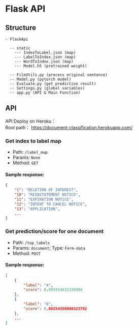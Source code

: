 # Flask API
## Structure
```
- FlaskApi

  -- static
    --- IndexToLabel.json (map)
    --- LabelToIndex.json (map)
    --- WordToIndex.json (map)
    --- Model.h5 (pretrained weight)
    
  -- FileUtils.py (process original sentence)
  -- Model.py (pytorch model)
  -- Evaluate.py (get prediction result)
  -- Settings.py (global variables)
  -- app.py (API & Main Function)
```

## API
API Deploy on Heroku：  
Root path： https://document-classification.herokuapp.com/

### Get index to label map
- Path: `/label_map`
- Params: `None`
- Method: `GET`
#### Sample response:
```json
{
    "1": "DELETION OF INTEREST",
    "10": "REINSTATEMENT NOTICE",
    "11": "EXPIRATION NOTICE",
    "12": "INTENT TO CANCEL NOTICE",
    "13": "APPLICATION",
    ...
}
```

### Get prediction/score for one document
- Path: `/top_labels`
- Params: `document`; Type: `Form-data`
- Method: `POST`
#### Sample response:
```json
[
    {
        "label": "4",
        "score": 0.901914632320404
    },
    {
        "label": "6",
        "score": 0.08254356980323792
    },
    ...
]
```
